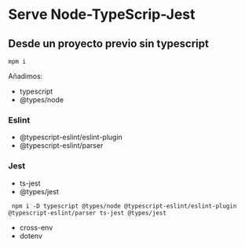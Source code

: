 # Serve Node-TypeScrip-Jest

## Desde un proyecto previo sin typescript

```shell
mpm i
```

Añadimos:

- typescript
- @types/node

### Eslint

- @typescript-eslint/eslint-plugin
- @typescript-eslint/parser

### Jest

- ts-jest
- @types/jest

```shell
 npm i -D typescript @types/node @typescript-eslint/eslint-plugin @typescript-eslint/parser ts-jest @types/jest
```


- cross-env
- dotenv
